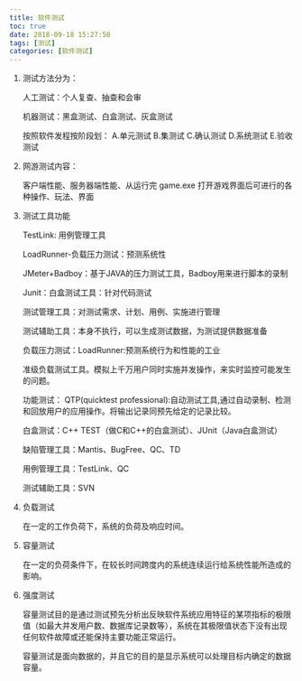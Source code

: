 ```yaml
---
title: 软件测试
toc: true
date: 2018-09-18 15:27:58
tags: [测试]
categories: [软件测试]
---
```


1. 测试方法分为：

   人工测试：个人复查、抽查和会审

   机器测试：黑盒测试、白盒测试、灰盒测试

   按照软件发程按阶段划： A.单元测试  B.集测试  C.确认测试  D.系统测试  E.验收测试 

2. 网游测试内容：

   客户端性能、服务器端性能、从运行完 game.exe 打开游戏界面后可进行的各种操作、玩法、界面

3. 测试工具功能

   TestLink: 用例管理工具

   LoadRunner-负载压力测试：预测系统性

   JMeter+Badboy：基于JAVA的压力测试工具，Badboy用来进行脚本的录制 

   Junit：白盒测试工具：针对代码测试  

   测试管理工具：对测试需求、计划、用例、实施进行管理 

   测试辅助工具：本身不执行，可以生成测试数据，为测试提供数据准备  

   负载压力测试：LoadRunner:预测系统行为和性能的工业

   准级负载测试工具。模拟上千万用户同时实施并发操作，来实时监控可能发生的问题。  

   功能测试： QTP(quicktest professional):自动测试工具,通过自动录制、检测和回放用户的应用操作。将输出记录同预先给定的记录比较。 

   白盒测试：C++ TEST（做C和C++的白盒测试）、JUnit（Java白盒测试） 

   缺陷管理工具：Mantis、BugFree、QC、TD  

   用例管理工具：TestLink、QC  

   测试辅助工具：SVN

4. 负载测试

   在一定的工作负荷下，系统的负荷及响应时间。

5. 容量测试

   在一定的负荷条件下，在较长时间跨度内的系统连续运行给系统性能所造成的影响。

6. 强度测试

   容量测试目的是通过测试预先分析出反映软件系统应用特征的某项指标的极限值（如最大并发用户数、数据库记录数等），系统在其极限值状态下没有出现任何软件故障或还能保持主要功能正常运行。

   容量测试是面向数据的，并且它的目的是显示系统可以处理目标内确定的数据容量。